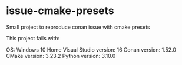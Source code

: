# issue-cmake-presets

Small project to reproduce conan issue with cmake presets

This project fails with:

OS: Windows 10 Home
Visual Studio version: 16
Conan version: 1.52.0
CMake version: 3.23.2
Python version: 3.10.0

